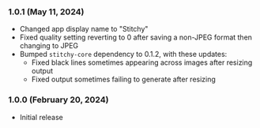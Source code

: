 
### 1.0.1 (May 11, 2024)

- Changed app display name to "Stitchy"
- Fixed quality setting reverting to 0 after saving a non-JPEG format then changing to JPEG
- Bumped `stitchy-core` dependency to 0.1.2, with these updates:
  - Fixed black lines sometimes appearing across images after resizing output
  - Fixed output sometimes failing to generate after resizing

### 1.0.0 (February 20, 2024)

- Initial release
